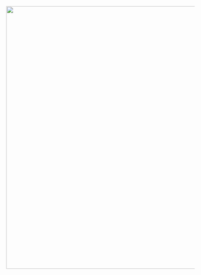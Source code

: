 <img src="https://i0.wp.com/digitalmarketingdawgs.com/wp-content/uploads/2018/10/youve-got-mail-featured.jpg" width="700">
